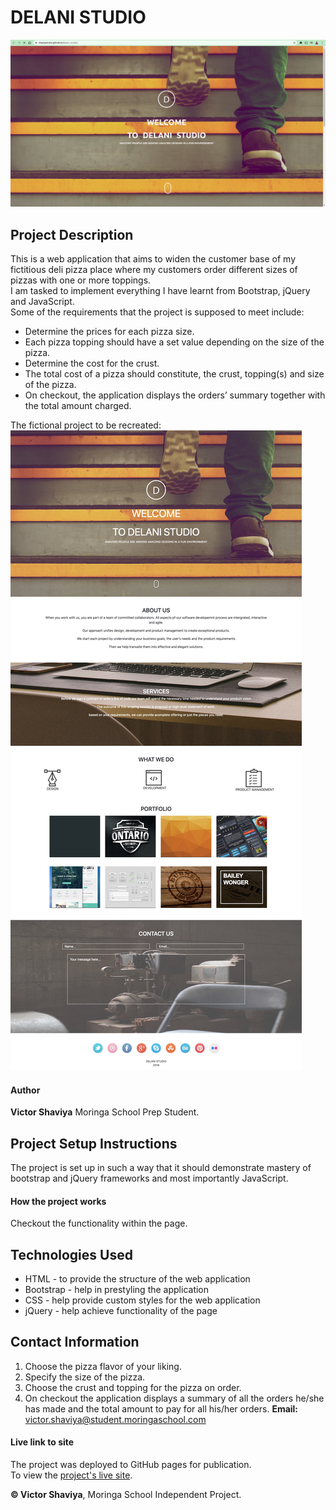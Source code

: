 # DELANI STUDIO
![Deli-Pizza, a fictional pizza place](https://github.com/ShaviyaVictor/delani_studio/blob/main/assets/Screenshot_akanNameGenerate.png)
## Project Description
This is a web application that aims to widen the customer base of my fictitious deli pizza place where my customers order different sizes of pizzas with one or more toppings.    
I am tasked to implement everything I have learnt from Bootstrap, jQuery and JavaScript.    
Some of the requirements that the project is supposed to meet include:    
- Determine the prices for each pizza size.
- Each pizza topping should have a set value depending on the size of the pizza.
- Determine the cost for the crust.
- The total cost of a pizza should constitute, the crust, topping(s) and size of the pizza.
- On checkout, the application displays the orders’ summary together with the total amount charged. 

The fictional project to be recreated:    
![Delani fictional studio](https://github.com/jonnygovish/IP3/blob/master/%20Delani%20Studio.jpg?raw=true)
#### Author
**Victor Shaviya**
Moringa School Prep Student.
## Project Setup Instructions
The project is set up in such a way that it should demonstrate mastery of bootstrap and jQuery frameworks and most importantly JavaScript.
#### How the project works
Checkout the functionality within the page.
## Technologies Used
- HTML - to provide the structure of the web application
- Bootstrap - help in prestyling the application
- CSS - help provide custom styles for the web application
- jQuery - help achieve functionality of the page
## Contact Information
1. Choose the pizza flavor of your liking.
2. Specify the size of the pizza.
3. Choose the crust and topping for the pizza on order.
4. On checkout the application displays a summary of all the orders he/she has made and the total amount to pay for all his/her orders.
**Email:** [victor.shaviya@student.moringaschool.com](#)
#### Live link to site
The project was deployed to GitHub pages for publication.     
To view the [project's live site](https://shaviyavictor.github.io/deli_pizza/).   
  
**© Victor Shaviya**, Moringa School Independent Project.